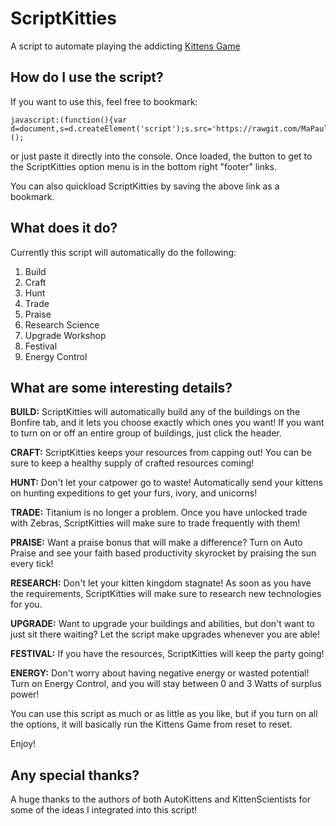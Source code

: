 # ScriptKitties
A script to automate playing the addicting <a href="http://bloodrizer.ru/games/kittens/#">Kittens Game</a>

## How do I use the script?

If you want to use this, feel free to bookmark:

    javascript:(function(){var d=document,s=d.createElement('script');s.src='https://rawgit.com/MaPaul1977/KittensGame/master/ScriptKitties.js';d.body.appendChild(s);})();

or just paste it directly into the console. Once loaded, the button to get to the ScriptKitties option menu is in the bottom right "footer" links.

You can also quickload ScriptKitties by saving the above link as a bookmark.

## What does it do?

Currently this script will automatically do the following:

1) Build
2) Craft
3) Hunt
4) Trade
5) Praise
6) Research Science
7) Upgrade Workshop
8) Festival
9) Energy Control


## What are some interesting details?

<b>BUILD:</b>  ScriptKitties will automatically build any of the buildings on the Bonfire tab, and it lets you choose exactly which ones you want! If you want to turn on or off an entire group of buildings, just click the header.

<b>CRAFT:</b> ScriptKitties keeps your resources from capping out! You can be sure to keep a healthy supply of crafted resources coming!

<b>HUNT:</b> Don't let your catpower go to waste! Automatically send your kittens on hunting expeditions to get your furs, ivory, and unicorns!

<b>TRADE:</b> Titanium is no longer a problem. Once you have unlocked trade with Zebras, ScriptKitties will make sure to trade frequently with them!

<b>PRAISE:</b> Want a praise bonus that will make a difference? Turn on Auto Praise and see your faith based productivity skyrocket by praising the sun every tick!

<b>RESEARCH:</b> Don't let your kitten kingdom stagnate! As soon as you have the requirements, ScriptKitties will make sure to research new technologies for you.

<b>UPGRADE:</b> Want to upgrade your buildings and abilities, but don't want to just sit there waiting? Let the script make upgrades whenever you are able!

<b>FESTIVAL:</b> If you have the resources, ScriptKitties will keep the party going!

<b>ENERGY:</b> Don't worry about having negative energy or wasted potential! Turn on Energy Control, and you will stay between 0 and 3 Watts of surplus power!

You can use this script as much or as little as you like, but if you turn on all the options, it will basically run the Kittens Game from reset to reset.

Enjoy!

## Any special thanks?

A huge thanks to the authors of both AutoKittens and KittenScientists for some of the ideas I integrated into this script!
